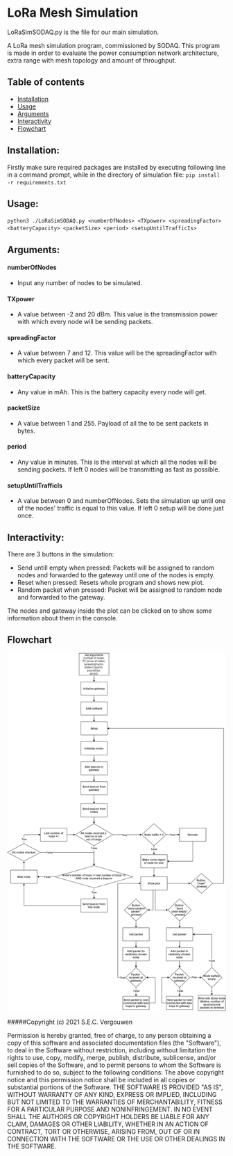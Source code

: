 # LoRa Mesh Simulation
LoRaSimSODAQ.py is the file for our main simulation.

A LoRa mesh simulation program, commissioned by SODAQ. This program is made in
order to evaluate the power consumption network architecture, extra range with
mesh topology and amount of throughput.

## Table of contents
* [Installation](#Installation)
* [Usage](#Usage)
* [Arguments](#Arguments)
* [Interactivity](#Interactivity)
* [Flowchart](#Flowchart)

## Installation:
Firstly make sure required packages are installed by executing following line
in a command prompt, while in the directory of simulation file:
`pip install -r requirements.txt`

## Usage:
`python3 ./LoRaSimSODAQ.py <numberOfNodes> <TXpower> <spreadingFactor> <batteryCapacity> <packetSize> <period> <setupUntilTrafficIs>`

## Arguments:
#### numberOfNodes
* Input any number of nodes to be simulated.
#### TXpower
* A value between -2 and 20 dBm. This value is the transmission power
  with which every node will be sending packets.
#### spreadingFactor
* A value between 7 and 12. This value will be the spreadingFactor
  with which every packet will be sent.
#### batteryCapacity
* Any value in mAh. This is the battery capacity every node will get.
#### packetSize
* A value between 1 and 255. Payload of all the to be sent packets in bytes.
#### period
* Any value in minutes. This is the interval at which all the nodes will
  be sending packets.
  If left 0 nodes will be transmitting as fast as possible.
#### setupUntilTrafficIs
* A value between 0 and numberOfNodes. Sets the simulation up until
  one of the nodes' traffic is equal to this value.
  If left 0 setup will be done just once.

## Interactivity:
There are 3 buttons in the simulation:
* Send untill empty
  when pressed: Packets will be assigned to random nodes and forwarded to
                the gateway until one of the nodes is empty.
* Reset
  when pressed: Resets whole program and shows new plot.
* Random packet
  when pressed: Packet will be assigned to random node and forwarded to
                the gateway.

The nodes and gateway inside the plot can be clicked on to show some information
about them in the console.

## Flowchart
![](Doc/SimulationFlowchart.png)

#####Copyright (c) 2021 S.E.C. Vergouwen

Permission is hereby granted, free of charge, to any person obtaining a copy
of this software and associated documentation files (the "Software"), to deal
in the Software without restriction, including without limitation the rights
to use, copy, modify, merge, publish, distribute, sublicense, and/or sell
copies of the Software, and to permit persons to whom the Software is
furnished to do so, subject to the following conditions:
The above copyright notice and this permission notice shall be included in all
copies or substantial portions of the Software.
THE SOFTWARE IS PROVIDED "AS IS", WITHOUT WARRANTY OF ANY KIND, EXPRESS OR
IMPLIED, INCLUDING BUT NOT LIMITED TO THE WARRANTIES OF MERCHANTABILITY,
FITNESS FOR A PARTICULAR PURPOSE AND NONINFRINGEMENT. IN NO EVENT SHALL THE
AUTHORS OR COPYRIGHT HOLDERS BE LIABLE FOR ANY CLAIM, DAMAGES OR OTHER
LIABILITY, WHETHER IN AN ACTION OF CONTRACT, TORT OR OTHERWISE, ARISING FROM,
OUT OF OR IN CONNECTION WITH THE SOFTWARE OR THE USE OR OTHER DEALINGS IN THE
SOFTWARE.

